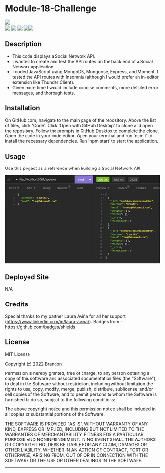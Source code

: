 # Module-18-Challenge

![](https://img.shields.io/badge/Created%20by-Brandon%20Krussow-blue?style=for-the-badge)  
![](https://img.shields.io/badge/Database-MongoDB-yellow?style=flat-square&logo=mongoDB)  ![](https://img.shields.io/badge/npm%20package-express-orange?style=flat-square&logo=npm) ![](https://img.shields.io/badge/npm%20package-mongoose-cyan?style=flat-square&logo=npm) ![](https://img.shields.io/badge/npm%20package-moment-%3CCOLOR%3E?style=flat-square&logo=npm)![](https://img.shields.io/badge/License-MIT-yellow.svg)

## Description

- This code displays a Social Network API.
- I wanted to create and test the API routes on the back end of a Social Network application.
- I coded JavaScript using MongoDB, Mongoose, Express, and Moment. I tested the API routes with Insomnia (although I would prefer an in-editor extension like Thunder Client).
- Given more time I would include concise comments, more detailed error messages, and thorough tests.

## Installation

On GitHub.com, navigate to the main page of the repository. Above the list of files, click 'Code'. Click 'Open with GitHub Desktop' to clone and open the repository. Follow the prompts in GitHub Desktop to complete the clone. Open the code in your code editor. Open your terminal and run 'npm i' to install the necessary dependencies. Run 'npm start' to start the application. 

## Usage

Use this project as a reference when building a Social Network API.

![image](/assets/Screenshot%202023-03-13%20214939.jpg)

## Deployed Site

N/A

## Credits

Special thanks to my partner Laura Aviña for all her support (https://www.linkedin.com/in/laura-avina/). Badges from - https://github.com/badges/shields 

## License

MIT License

Copyright (c) 2022 Brandon

Permission is hereby granted, free of charge, to any person obtaining a copy
of this software and associated documentation files (the "Software"), to deal
in the Software without restriction, including without limitation the rights
to use, copy, modify, merge, publish, distribute, sublicense, and/or sell
copies of the Software, and to permit persons to whom the Software is
furnished to do so, subject to the following conditions:

The above copyright notice and this permission notice shall be included in all
copies or substantial portions of the Software.

THE SOFTWARE IS PROVIDED "AS IS", WITHOUT WARRANTY OF ANY KIND, EXPRESS OR
IMPLIED, INCLUDING BUT NOT LIMITED TO THE WARRANTIES OF MERCHANTABILITY,
FITNESS FOR A PARTICULAR PURPOSE AND NONINFRINGEMENT. IN NO EVENT SHALL THE
AUTHORS OR COPYRIGHT HOLDERS BE LIABLE FOR ANY CLAIM, DAMAGES OR OTHER
LIABILITY, WHETHER IN AN ACTION OF CONTRACT, TORT OR OTHERWISE, ARISING FROM,
OUT OF OR IN CONNECTION WITH THE SOFTWARE OR THE USE OR OTHER DEALINGS IN THE
SOFTWARE.

---